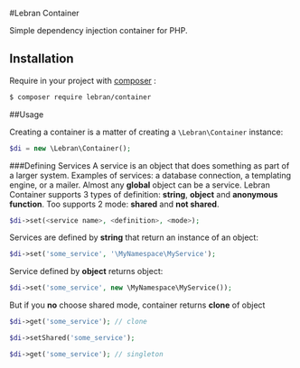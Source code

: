 #Lebran Container


Simple dependency injection container for PHP.

## Installation

Require in your project with [composer](https://getcomposer.org/download/) :

```bash
$ composer require lebran/container
```

##Usage

Creating a container is a matter of creating a ``\Lebran\Container`` instance:

```php
$di = new \Lebran\Container();
```

###Defining Services
A service is an object that does something as part of a larger system. Examples
of services: a database connection, a templating engine, or a mailer. Almost
any **global** object can be a service. Lebran Container supports 3 types of definition:
**string**, **object** and **anonymous function**. Too supports 2 mode: **shared** and **not shared**.
```php
$di->set(<service name>, <definition>, <mode>);
```

Services are defined by **string** that return an instance of an
object:

``` php
$di->set('some_service', '\MyNamespace\MyService');
```
Service defined by **object** returns object:

```php 
$di->set('some_service', new \MyNamespace\MyService());
```

But if you **no** choose shared mode, container returns **clone** of object

```php
$di->get('some_service'); // clone 

$di->setShared('some_service');

$di->get('some_service'); // singleton
```

